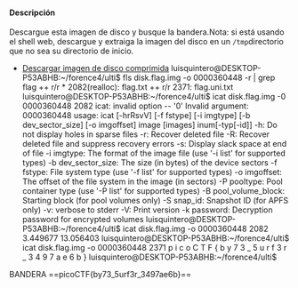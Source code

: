 #### Descripción

Descargue esta imagen de disco y busque la bandera.Nota: si está usando el shell web, descargue y extraiga la imagen del disco en un `/tmp`directorio que no sea su directorio de inicio.

- [Descargar imagen de disco comprimida](https://artifacts.picoctf.net/c/136/disk.flag.img.gz)
luisquintero@DESKTOP-P53ABHB:~/forence4/ulti$ fls disk.flag.img -o 0000360448 -r | grep flag
++ r/r * 2082(realloc): flag.txt
++ r/r 2371:    flag.uni.txt
luisquintero@DESKTOP-P53ABHB:~/forence4/ulti$ icat disk.flag.img -0 0000360448 2082
icat: invalid option -- '0'
Invalid argument: 0000360448
usage: icat [-hrRsvV] [-f fstype] [-i imgtype] [-b dev_sector_size] [-o imgoffset] image [images] inum[-typ[-id]]
        -h: Do not display holes in sparse files
        -r: Recover deleted file
        -R: Recover deleted file and suppress recovery errors
        -s: Display slack space at end of file
        -i imgtype: The format of the image file (use '-i list' for supported types)
        -b dev_sector_size: The size (in bytes) of the device sectors
        -f fstype: File system type (use '-f list' for supported types)
        -o imgoffset: The offset of the file system in the image (in sectors)
        -P pooltype: Pool container type (use '-P list' for supported types)
        -B pool_volume_block: Starting block (for pool volumes only)
        -S snap_id: Snapshot ID (for APFS only)
        -v: verbose to stderr
        -V: Print version
        -k password: Decryption password for encrypted volumes
luisquintero@DESKTOP-P53ABHB:~/forence4/ulti$ icat disk.flag.img -o 0000360448 2082
            3.449677            13.056403
luisquintero@DESKTOP-P53ABHB:~/forence4/ulti$ icat disk.flag.img -o 0000360448 2371
 p i c o C T F { b y 7 3 _ 5 u r f 3 r _ 3 4 9 7 a e 6 b }
luisquintero@DESKTOP-P53ABHB:~/forence4/ulti$                                                                                                                                                                                                                                                                                                                                                                                  

BANDERA
==picoCTF{by73_5urf3r_3497ae6b}==